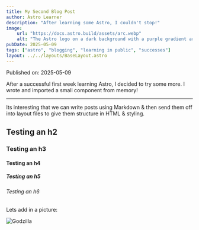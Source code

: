```yaml
---
title: My Second Blog Post
author: Astro Learner
description: "After learning some Astro, I couldn't stop!"
image:
    url: "https://docs.astro.build/assets/arc.webp"
    alt: "The Astro logo on a dark background with a purple gradient arc."
pubDate: 2025-05-09
tags: ["astro", "blogging", "learning in public", "successes"]
layout: ../../layouts/BaseLayout.astro
---
```


Published on: 2025-05-09

After a successful first week learning Astro, I decided to try some more. I wrote and imported a small component from memory!

---

Its interesting that we can write posts using Markdown & then send them off into layout files to give them structure in HTML & styling.

## Testing an h2
### Testing an h3
#### Testing an h4
##### Testing an h5
###### Testing an h6

Lets add in a picture:

<img class="post-img" src="https://upload.wikimedia.org/wikipedia/commons/thumb/1/1d/Godzilla_%281954%29.jpg/1200px-Godzilla_%281954%29.jpg" alt="Godzilla">